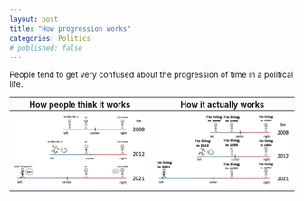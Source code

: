 ```yaml
---
layout: post
title: "How progression works"
categories: Politics
# published: false
---
```


People tend to get very confused about the progression of time in a political life.

How people think it works | How it actually works
:------------------------:|:-------------------------:
![](/assets/ProgressionWrong.jpg) | ![](/assets/ProgressionRight.jpg)
